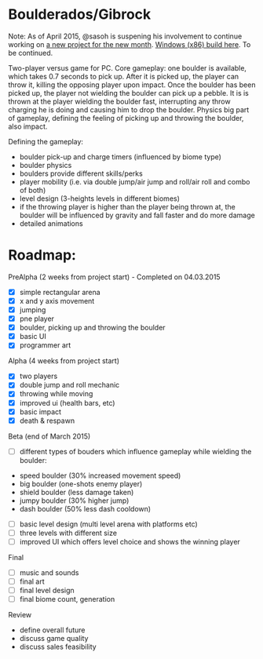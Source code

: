 Boulderados/Gibrock
============

Note: As of April 2015, @sasoh is suspening his involvement to continue working on [a new project for the new month](https://github.com/sasoh/Lander). [Windows (x86) build here](http://sourceforge.net/projects/gibrock/files/builds/024_LevelSelectionScores.rar/download). To be continued.

Two-player versus game for PC. Core gameplay: one boulder is available, which takes 0.7 seconds to pick up. After it is picked up, the player can throw it, killing the opposing player upon impact.
Once the boulder has been picked up, the player not wielding the boulder  can pick up a pebble. It is is thrown at the player wielding the boulder fast, interrupting any throw charging he is doing and causing him to drop the boulder.
Physics big part of gameplay, defining the feeling of picking up and throwing the boulder, also impact.

Defining the gameplay:

- boulder pick-up and charge timers (influenced by biome type)
- boulder physics
- boulders provide different skills/perks
- player mobility (i.e. via double jump/air jump and roll/air roll and combo of both)
- level design (3-heights levels in different biomes)
- if the throwing player is higher than the player being thrown at, the boulder will be influenced by gravity and fall faster and do more damage
- detailed animations

Roadmap:
========

PreAlpha (2 weeks from project start) - Completed on 04.03.2015

- [x] simple rectangular arena
- [x] x and y axis movement
- [x] jumping
- [x] pne player
- [x] boulder, picking up and throwing the boulder
- [x] basic UI
- [x] programmer art

Alpha (4 weeks from project start)

- [x] two players
- [x] double jump and roll mechanic
- [x] throwing while moving
- [x] improved ui (health bars, etc)
- [x] basic impact
- [x] death & respawn

Beta (end of March 2015)

- [ ] different types of bouders which influence gameplay while wielding the boulder:
- speed boulder (30% increased movement speed)
- big boulder (one-shots enemy player)
- shield boulder (less damage taken)
- jumpy boulder (30% higher jump)
- dash boulder (50% less dash cooldown)
- [ ] basic level design (multi level arena with platforms etc)
- [ ] three levels with different size
- [ ] improved UI which offers level choice and shows the winning player

Final

- [ ] music and sounds
- [ ] final art
- [ ] final level design
- [ ] final biome count, generation

Review

- define overall future
- discuss game quality
- discuss sales feasibility
